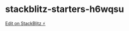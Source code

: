 # stackblitz-starters-h6wqsu

[Edit on StackBlitz ⚡️](https://stackblitz.com/edit/stackblitz-starters-h6wqsu)
